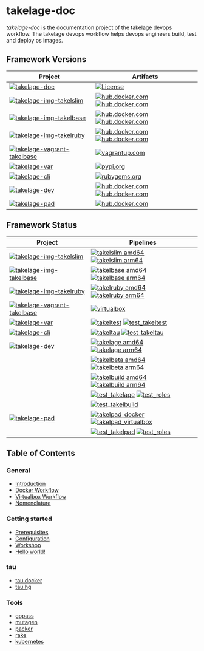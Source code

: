 # takelage-doc

*takelage-doc* is the documentation project 
of the takelage devops workflow.
The takelage devops workflow helps devops engineers
build, test and deploy os images.

## Framework Versions

| Project                                                                                                                                                             | Artifacts                                                                                                                                                                                                                                                                                                                                                                 |
|---------------------------------------------------------------------------------------------------------------------------------------------------------------------|---------------------------------------------------------------------------------------------------------------------------------------------------------------------------------------------------------------------------------------------------------------------------------------------------------------------------------------------------------------------------|
| [![takelage-doc](https://img.shields.io/badge/github-takelage--doc-purple)](https://github.com/takelwerk/takelage-doc)                                            | [![License](https://img.shields.io/badge/license-GNU_GPLv3-blue)](https://github.com/takelwerk/takelage-doc/blob/main/LICENSE)                                                                                                                                                                                                                                            |
| [![takelage-img-takelslim](https://img.shields.io/badge/github-takelage--img--takelslim-purple)](https://github.com/takelwerk/takelage-img-takelslim)             | [![hub.docker.com](https://img.shields.io/docker/v/takelwerk/takelslim/latest?label=hub.docker.com&arch=amd64&color=teal)](https://hub.docker.com/r/takelwerk/takelslim) [![hub.docker.com](https://img.shields.io/docker/v/takelwerk/takelslim/latest?label=hub.docker.com&arch=arm64&color=slateblue)](https://hub.docker.com/r/takelwerk/takelslim)                  | 
| [![takelage-img-takelbase](https://img.shields.io/badge/github-takelage--img--takelbase-purple)](https://github.com/takelwerk/takelage-img-takelbase)             | [![hub.docker.com](https://img.shields.io/docker/v/takelwerk/takelbase/latest?label=hub.docker.com&arch=amd64&color=teal)](https://hub.docker.com/r/takelwerk/takelbase) [![hub.docker.com](https://img.shields.io/docker/v/takelwerk/takelbase/latest?label=hub.docker.com&arch=arm64&color=slateblue)](https://hub.docker.com/r/takelwerk/takelbase)                    | 
| [![takelage-img-takelruby](https://img.shields.io/badge/github-takelage--img--takelruby-purple)](https://github.com/takelwerk/takelage-img-takelruby)             | [![hub.docker.com](https://img.shields.io/docker/v/takelwerk/takelruby/latest?label=hub.docker.com&arch=amd64&color=teal)](https://hub.docker.com/r/takelwerk/takelruby) [![hub.docker.com](https://img.shields.io/docker/v/takelwerk/takelruby/latest?label=hub.docker.com&arch=arm64&color=slateblue)](https://hub.docker.com/r/takelwerk/takelruby)                    | 
| [![takelage-vagrant-takelbase](https://img.shields.io/badge/github-takelage--vagrant--takelbase-purple)](https://github.com/takelwerk/takelage-vagrant-takelbase) | [![vagrantup.com](https://img.shields.io/badge/vagrantup.com-debian--bullseye-blue)](https://app.vagrantup.com/takelwerk/boxes/takelbase)                                                                                                                                                                                                                                 | 
| [![takelage-var](https://img.shields.io/badge/github-takelage--var-purple)](https://github.com/takelwerk/takelage-var)                                            | [![pypi,org](https://img.shields.io/pypi/v/pytest-takeltest?label=pypi.org&color=blue)](https://pypi.org/project/pytest-takeltest/)                                                                                                                                                                                                                                       |
| [![takelage-cli](https://img.shields.io/badge/github-takelage--cli-purple)](https://github.com/takelwerk/takelage-cli)                                            | [![rubygems.org](https://img.shields.io/gem/v/takeltau?label=rubygems.org&color=blue)](https://rubygems.org/gems/takeltau)                                                                                                                                                                                                                                                |
| [![takelage-dev](https://img.shields.io/badge/github-takelage--dev-purple)](https://github.com/takelwerk/takelage-dev)                                            | [![hub.docker.com](https://img.shields.io/docker/v/takelwerk/takelage/latest?label=hub.docker.com&arch=amd64&sort=semver&color=teal)](https://hub.docker.com/r/takelwerk/takelage) [![hub.docker.com](https://img.shields.io/docker/v/takelwerk/takelage/latest?label=hub.docker.com&arch=arm64&sort=semver&color=slateblue)](https://hub.docker.com/r/takelwerk/takelage) |
| [![takelage-pad](https://img.shields.io/badge/github-takelage--pad-purple)](https://github.com/takelwerk/takelage-pad)                                            | [![hub.docker.com](https://img.shields.io/docker/v/takelwerk/takelpad/latest?label=hub.docker.com&sort=semver&color=blue)](https://hub.docker.com/r/takelwerk/takelpad)                                                                                                                                                                                                   |

## Framework Status

| Project                                                                                                                                                 | Pipelines                                                                                                                                                                                                                                                                                                                                                                                                                                                                                               |
|---------------------------------------------------------------------------------------------------------------------------------------------------------|---------------------------------------------------------------------------------------------------------------------------------------------------------------------------------------------------------------------------------------------------------------------------------------------------------------------------------------------------------------------------------------------------------------------------------------------------------------------------------------------------------|
| [![takelage-img-takelslim](https://img.shields.io/badge/github-takelage--img--takelslim-purple)](https://github.com/takelwerk/takelage-img-takelslim) | [![takelslim amd64](https://img.shields.io/github/actions/workflow/status/takelwerk/takelage-img-takelslim/takelslim_amd64.yml?label=takelslim%20amd64)](https://github.com/takelwerk/takelage-img-takelslim/actions/workflows/takelslim_amd64.yml) [![takelslim arm64](https://img.shields.io/github/actions/workflow/status/takelwerk/takelage-img-takelslim/takelslim_arm64.yml?label=takelslim%20arm64)](https://github.com/takelwerk/takelage-img-takelslim/actions/workflows/takelslim_arm64.yml) |
| [![takelage-img-takelbase](https://img.shields.io/badge/github-takelage--img--takelbase-purple)](https://github.com/takelwerk/takelage-img-takelbase) | [![takelbase amd64](https://img.shields.io/github/actions/workflow/status/takelwerk/takelage-img-takelbase/takelbase_amd64.yml?label=takelbase%20amd64)](https://github.com/takelwerk/takelage-img-takelbase/actions/workflows/takelbase_amd64.yml) [![takelbase arm64](https://img.shields.io/github/actions/workflow/status/takelwerk/takelage-img-takelbase/takelbase_arm64.yml?label=takelbase%20arm64)](https://github.com/takelwerk/takelage-img-takelbase/actions/workflows/takelbase_arm64.yml) |
| [![takelage-img-takelruby](https://img.shields.io/badge/github-takelage--img--takelruby-purple)](https://github.com/takelwerk/takelage-img-takelruby) | [![takelruby amd64](https://img.shields.io/github/actions/workflow/status/takelwerk/takelage-img-takelruby/takelruby_amd64.yml?label=takelruby%20amd64)](https://github.com/takelwerk/takelage-img-takelruby/actions/workflows/takelruby_amd64.yml) [![takelruby arm64](https://img.shields.io/github/actions/workflow/status/takelwerk/takelage-img-takelruby/takelruby_arm64.yml?label=takelruby%20arm64)](https://github.com/takelwerk/takelage-img-takelruby/actions/workflows/takelruby_arm64.yml) |
| [![takelage-vagrant-takelbase](https://img.shields.io/badge/github-takelage--vagrant--takelbase-purple)](https://github.com/takelwerk/takelage-vagrant-takelbase) | [![virtualbox](https://img.shields.io/github/actions/workflow/status/takelwerk/takelage-vagrant-takelbase/virtualbox.yml?label=virtualbox)](https://github.com/takelwerk/takelage-vagrant-takelbase/actions/workflows/virtualbox.yml)                                                                                                                                                                                                                                                                   |
| [![takelage-var](https://img.shields.io/badge/github-takelage--var-purple)](https://github.com/takelwerk/takelage-var) | [![takeltest](https://img.shields.io/github/actions/workflow/status/takelwerk/takelage-var/takeltest.yml?label=takeltest)](https://github.com/takelwerk/takelage-var/actions/workflows/takeltest.yml) [![test_takeltest](https://img.shields.io/github/actions/workflow/status/takelwerk/takelage-var/test_takeltest.yml?label=test%20takeltest)](https://github.com/takelwerk/takelage-var/actions/workflows/test_takeltest.yml)                                                                       |
| [![takelage-cli](https://img.shields.io/badge/github-takelage--cli-purple)](https://github.com/takelwerk/takelage-cli) | [![takeltau](https://img.shields.io/github/actions/workflow/status/takelwerk/takelage-cli/takeltau.yml?label=takeltau)](https://github.com/takelwerk/takelage-cli/actions/workflows/takeltau.yml) [![test_takeltau](https://img.shields.io/github/actions/workflow/status/takelwerk/takelage-cli/test_takeltau.yml?label=test%20takeltau)](https://github.com/takelwerk/takelage-cli/actions/workflows/test_takeltau.yml)                                                                               |
| [![takelage-dev](https://img.shields.io/badge/github-takelage--dev-purple)](https://github.com/takelwerk/takelage-dev) | [![takelage amd64](https://img.shields.io/github/actions/workflow/status/takelwerk/takelage-dev/takelage_amd64.yml?label=takelage%20amd64)](https://github.com/takelwerk/takelage-dev/actions/workflows/takelage_amd64.yml) [![takelage arm64](https://img.shields.io/github/actions/workflow/status/takelwerk/takelage-dev/takelage_arm64.yml?label=takelage%20arm64)](https://github.com/takelwerk/takelage-dev/actions/workflows/takelage_arm64.yml)                                                 |
| | [![takelbeta amd64](https://img.shields.io/github/actions/workflow/status/takelwerk/takelage-dev/takelbeta_amd64.yml?label=takelbeta%20amd64)](https://github.com/takelwerk/takelage-dev/actions/workflows/takelbeta_amd64.yml) [![takelbeta arm64](https://img.shields.io/github/actions/workflow/status/takelwerk/takelage-dev/takelbeta_arm64.yml?label=takelbeta%20arm64)](https://github.com/takelwerk/takelage-dev/actions/workflows/takelbeta_arm64.yml)                                         |
| | [![takelbuild amd64](https://img.shields.io/github/actions/workflow/status/takelwerk/takelage-dev/takelbuild_amd64.yml?label=takelbuild%20amd64)](https://github.com/takelwerk/takelage-dev/actions/workflows/takelbuild_amd64.yml) [![takelbuild arm64](https://img.shields.io/github/actions/workflow/status/takelwerk/takelage-dev/takelbuild_arm64.yml?label=takelbuild%20arm64)](https://github.com/takelwerk/takelage-dev/actions/workflows/takelbuild_arm64.yml)                                 |
| | [![test_takelage](https://img.shields.io/github/actions/workflow/status/takelwerk/takelage-dev/test_takelage.yml?label=test%20takelage)](https://github.com/takelwerk/takelage-dev/actions/workflows/test_takelage.yml) [![test_roles](https://img.shields.io/github/actions/workflow/status/takelwerk/takelage-dev/test_roles.yml?label=test%20roles)](https://github.com/takelwerk/takelage-dev/actions/workflows/test_roles.yml)                                                                     |
| | [![test_takelbuild](https://img.shields.io/github/actions/workflow/status/takelwerk/takelage-dev/test_takelbuild.yml?label=test%20takelbuild)](https://github.com/takelwerk/takelage-dev/actions/workflows/test_takelbuild.yml)                                                                                                                                                                                                                                                                         |
| [![takelage-pad](https://img.shields.io/badge/github-takelage--pad-purple)](https://github.com/takelwerk/takelage-pad) | [![takelpad_docker](https://img.shields.io/github/actions/workflow/status/takelwerk/takelage-pad/takelpad_docker.yml?label=takelpad_docker)](https://github.com/takelwerk/takelage-pad/actions/workflows/takelpad_docker.yml) [![takelpad_virtualbox](https://img.shields.io/github/actions/workflow/status/takelwerk/takelage-pad/takelpad_virtualbox.yml?label=takelpad_virtualbox)](https://github.com/takelwerk/takelage-pad/actions/workflows/takelpad_virtualbox.yml)                             |
| | [![test_takelpad](https://img.shields.io/github/actions/workflow/status/takelwerk/takelage-pad/test_takelpad.yml?label=test_takelpad)](https://github.com/takelwerk/takelage-pad/actions/workflows/test_takelpad.yml) [![test_roles](https://img.shields.io/github/actions/workflow/status/takelwerk/takelage-pad/test_roles.yml?label=test_roles)](https://github.com/takelwerk/takelage-pad/actions/workflows/test_roles.yml)                                                                         |

## Table of Contents

### General

- [Introduction](doc/general/introduction.md)
- [Docker Workflow](doc/general/docker_workflow.md)
- [Virtualbox Workflow](doc/general/virtualbox_workflow.md)
- [Nomenclature](doc/general/nomenclature.md)

### Getting started

- [Prerequisites](doc/getting_started/prerequisites.md)
- [Configuration](doc/getting_started/configuration.md)
- [Workshop](doc/getting_started/workshop.md)
- [Hello world!](doc/getting_started/helloworld.md)

### tau

- [tau docker](doc/tau/docker.md)
- [tau hg](doc/tau/hg.md)

### Tools

- [gopass](doc/tools/gopass.md)
- [mutagen](doc/tools/mutagen.md)
- [packer](doc/tools/packer.md)
- [rake](doc/tools/rake.md)
- [kubernetes](doc/tools/kubernetes.md)
